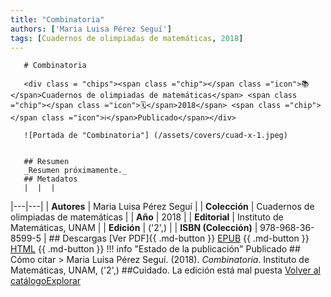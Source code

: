 ```yaml
---
title: "Combinatoria"
authors: ['Maria Luisa Pérez Seguí']
tags: [Cuadernos de olimpiadas de matemáticas, 2018]
---
```

       # Combinatoria

       <div class = "chips"><span class ="chip"></span class ="icon">📚</span>Cuadernos de olimpiadas de matemáticas</span> <span class ="chip"></span class ="icon">🗓</span>2018</span> <span class ="chip"></span class ="icon">ℹ️</span>Publicado</span></div>

       ![Portada de "Combinatoria"] (/assets/covers/cuad-x-1.jpeg)


       ## Resumen
       _Resumen próximamente._
       ## Metadatos
       |  |  |
|---|---|
| **Autores** | Maria Luisa Pérez Seguí | 
| **Colección** | Cuadernos de olimpiadas de matemáticas | 
| **Año** | 2018 | 
| **Editorial** | Instituto de Matemáticas, UNAM | 
| **Edición** | ('2',) | 
| **ISBN (Colección)** | 978-968-36-8599-5 |
       ## Descargas
       [Ver PDF]{{ .md-button }} [EPUB](#)
       {{ .md-button }} [HTML](#)
       {{ .md-button }}
       !!! info "Estado de la publicación"
       Publicado
       ## Cómo citar
       > Maria Luisa Pérez Seguí. (2018). *Combinatoria*. Instituto de Matemáticas, UNAM, ('2',) ##Cuidado. La edición está mal puesta
       [Volver al catálogo](/catalogo/)[Explorar](/explorar/)
